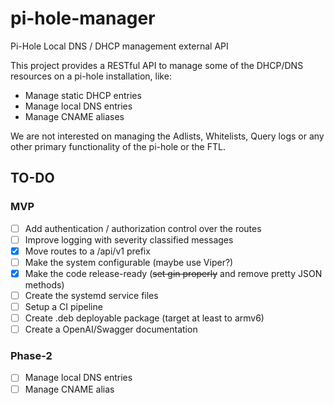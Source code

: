 # pi-hole-manager

Pi-Hole Local DNS / DHCP management external API

This project provides a RESTful API to manage some of the DHCP/DNS resources on a pi-hole
installation, like:

- Manage static DHCP entries
- Manage local DNS entries
- Manage CNAME aliases

We are not interested on managing the Adlists, Whitelists, Query logs or any other primary
functionality of the pi-hole or the FTL.

## TO-DO

### MVP

- [ ] Add authentication / authorization control over the routes
- [ ] Improve logging with severity classified messages
- [x] Move routes to a /api/v1 prefix
- [ ] Make the system configurable (maybe use Viper?)
- [x] Make the code release-ready (~~set gin properly~~ and remove pretty JSON methods)
- [ ] Create the systemd service files
- [ ] Setup a CI pipeline
- [ ] Create .deb deployable package (target at least to armv6)
- [ ] Create a OpenAI/Swagger documentation

### Phase-2

- [ ] Manage local DNS entries
- [ ] Manage CNAME alias
